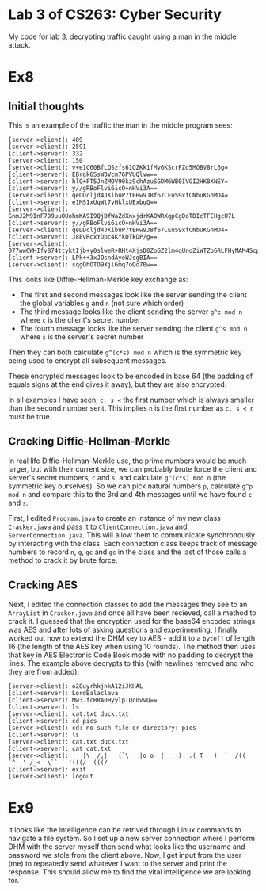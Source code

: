 # Lab 3 of CS263: Cyber Security

My code for lab 3, decrypting traffic caught using a man in the middle attack.

# Ex8

## Initial thoughts

This is an example of the traffic the man in the middle program sees:

```
[server->client]: 409
[server->client]: 2591
[client->server]: 332
[server->client]: 150
[server->client]: v+e1C60BfLQSzfs61OZKk1fMv6KScrFZd5MOBV8rL6g=
[client->server]: EBrgk6SsW3Vcm7GPVUQlvw==
[client->server]: hlQ+FT5JnZMOV90kz9chAzuSGDM6WB0IVGI2HK8XNEY=
[client->server]: y//gRBoFlvi6icO+nHVi3A==
[server->client]: qeDDcljd4JKibuP7tEHw9J8f67CEuS9xfCNbuKGhMD4=
[client->server]: e1MS1xUqWt7vHklxUExbqQ==
[server->client]: GnmJ2M9InF799uuOUohmKA9I9QjDfWaZdXnxjdrKAOWRXqpCgDoTDIcTFCHgcU7L
[client->server]: y//gRBoFlvi6icO+nHVi3A==
[server->client]: qeDDcljd4JKibuP7tEHw9J8f67CEuS9xfCNbuKGhMD4=
[client->server]: J8EvRcxYDpc4KYkDTkDP/g==
[server->client]: 077ww6WHIfv874ttyktIjb+y0slweR+RHt4XjsD0ZoGZ2lm4qUnoZiWTZp6RLFHyMAM4Scp4J7HzsNUN5IuZBBSuwAIte78kyQGPHT2Fjbg=
[client->server]: LPk++3xJOsndAyeWJsgBIA==
[server->client]: sqgOhOTO9Xjl6mq7oQo70w==
```

This looks like Diffie-Hellman-Merkle key exchange as:

- The first and second messages look like the server sending the client the global variables `g` and `n` (not sure which order)
- The third message looks like the client sending the server `g^c mod n` where `c` is the client's secret number
- The fourth message looks like the server sending the client `g^s mod n` where `s` is the server's secret number

Then they can both calculate `g^(c*s) mod n` which is the symmetric key being used to encrypt all subsequent messages.

These encrypted messages look to be encoded in base 64 (the padding of equals signs at the end gives it away), but they are also encrypted.

In all examples I have seen, `c, s <` the first number which is always smaller than the second number sent. This implies `n` is the first number as `c, s < n` must be true.

## Cracking Diffie-Hellman-Merkle

In real life Diffie-Hellman-Merkle use, the prime numbers would be much larger, but with their current size, we can probably brute force the client and server's secret numbers, `c` and `s`, and calculate `g^(c*s) mod n` (the symmetric key ourselves). So we can pick natural numbers `p`, calculate `g^p mod n` and compare this to the 3rd and 4th messages until we have found `c` and `s`.

First, I edited `Program.java` to create an instance of my new class `Cracker.java` and pass it to `ClientConnection.java` and `ServerConnection.java`. This will allow them to communicate synchronously by interacting with the class. Each connection class keeps track of message numbers to record `n`, `g`, `gc` and `gs` in the class and the last of those calls a method to crack it by brute force.

## Cracking AES

Next, I edited the connection classes to add the messages they see to an `ArrayList` in `Cracker.java` and once all have been recieved, call a method to crack it. I guessed that the encryption used for the base64 encoded strings was AES and after lots of asking questions and experimenting, I finally worked out how to extend the DHM key to AES - add it to a `byte[]` of length 16 (the length of the AES key when using 10 rounds). The method then uses that key in AES Electronic Code Book mode with no padding to decrypt the lines. The example above decrypts to this (with newlines removed and who they are from added):

```
[server->client]: o28uyrhkjnkA12iJKHAL
[client->server]: LordBalaclava
[client->server]: Mw3JfcBRA0HyylpIQc0vvQ==
[client->server]: ls
[server->client]: cat.txt duck.txt 
[client->server]: cd pics
[server->client]: cd: no such file or directory: pics
[client->server]: ls
[server->client]: cat.txt duck.txt 
[client->server]: cat cat.txt
[server->client]:    |\__/,|   (`\   |o o  |__ _) _.( T   )  `  /((_ `^--' /_<  \`` `-'(((/  (((/
[client->server]: exit
[server->client]: logout
```

# Ex9

It looks like the intelligence can be retrived through Linux commands to navigate a file system. So I set up a new server connection where I perform DHM with the server myself then send what looks like the username and password we stole from the client above. Now, I get input from the user (me) to repeatedly send whatever I want to the server and print the response. This should allow me to find the vital intelligence we are looking for.